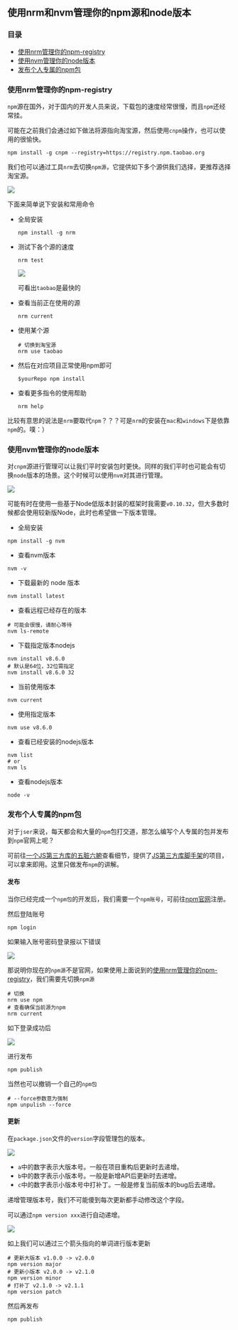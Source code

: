 ## 使用nrm和nvm管理你的npm源和node版本

### 目录

- [使用nrm管理你的npm-registry](#使用nrm管理你的npm-registry)
- [使用nvm管理你的node版本](#使用nvm管理你的node版本)
- [发布个人专属的npm包](#发布个人专属的npm包)

### 使用nrm管理你的npm-registry

`npm`源在国外，对于国内的开发人员来说，下载包的速度经常很慢，而且`npm`还经常挂。

可能在之前我们会通过如下做法将源指向淘宝源，然后使用`cnpm`操作，也可以使用的很愉快。

```shell
npm install -g cnpm --registry=https://registry.npm.taobao.org
```

我们也可以通过工具`nrm`去切换`npm源`，它提供如下多个源供我们选择，更推荐选择淘宝源。

![](./assets/nrm-ls.png)

下面来简单说下安装和常用命令

- 全局安装
  ```shell
  npm install -g nrm
  ```

- 测试下各个源的速度
  ```shell
  nrm test
  ```
  ![](./assets/nrm-test.png)
  
  可看出`taobao`是最快的

- 查看当前正在使用的源
  ```shell
  nrm current
  ```

- 使用某个源
  ```shell
  # 切换到淘宝源
  nrm use taobao
  ```

- 然后在对应项目正常使用npm即可
  ```shell
  $yourRepo npm install
  ```

- 查看更多指令的使用帮助
  ```shell
  nrm help
  ```

比较有意思的说法是`nrm`要取代`npm`？？？可是`nrm`的安装在`mac`和`windows`下是依靠`npm`的。噗：）

### 使用nvm管理你的node版本

对`cnpm`源进行管理可以让我们平时安装包时更快。同样的我们平时也可能会有切换`node`版本的场景。这个时候可以使用`nvm`对其进行管理。

![](./assets/nvm-ls.png)

可能有时在使用一些基于Node低版本封装的框架时我需要`v0.10.32`，但大多数时候都会使用较新版Node，此时也希望做一下版本管理。

- 全局安装
```shell
npm install -g nvm
```

- 查看nvm版本
```shell
nvm -v
```

- 下载最新的 node 版本
```shell
nvm install latest
```

- 查看远程已经存在的版本
```shell
# 可能会很慢，请耐心等待
nvm ls-remote
```

- 下载指定版本nodejs
```shell
nvm install v8.6.0
# 默认是64位，32位需指定
nvm install v8.6.0 32
```

- 当前使用版本
```shell
nvm current
```

- 使用指定版本
```shell
nvm use v8.6.0
```

- 查看已经安装的nodejs版本
```shell
nvm list
# or
nvm ls
```

- 查看nodejs版本
```shell
node -v
```

### 发布个人专属的npm包

对于`jser`来说，每天都会和大量的`npm`包打交道，那怎么编写个人专属的包并发布到`npm`官网上呢？

可前往[一个JS第三方库的五脏六腑](./package-viscera.md)查看细节，提供了[JS第三方库脚手架](https://github.com/careteenL/jslib-cli)的项目，可以拿来即用。这里只做发布`npm`的讲解。

#### 发布

当你已经完成一个`npm包`的开发后，我们需要一个`npm账号`，可前往[npm官网](https://www.npmjs.com/)注册。

然后登陆账号
```shell
npm login
```

如果输入账号密码登录报以下错误

![](./assets/npm-login-error.png)

那说明你现在的`npm源`不是官网，如果使用上面说到的[使用nrm管理你的npm-registry](#使用nrm管理你的npm-registry)，我们需要先切换`npm源`
```shell
# 切换
nrm use npm
# 查看确保当前源为npm
nrm current
```

如下登录成功后

![](./assets/npm-login-success.png)

进行发布
```shell
npm publish
```

当然也可以撤销一个自己的`npm包`
```shell
# --force参数意为强制
npm unpulish --force
```

#### 更新

在`package.json`文件的`version`字段管理包的版本。

![](./assets/npm-version.png)

- `a`中的数字表示大版本号。一般在项目重构后更新时去递增。
- `b`中的数字表示小版本号。一般是新增API后更新时去递增。
- `c`中的数字表示小版本号中打补丁。一般是修复当前版本的bug后去递增。

递增管理版本号，我们不可能傻到每次更新都手动修改这个字段。

可以通过`npm version xxx`进行自动递增。

![](./assets/npm-version-xxx.png)

如上我们可以通过三个箭头指向的单词进行版本更新

```shell
# 更新大版本 v1.0.0 -> v2.0.0
npm version major
# 更新小版本 v2.0.0 -> v2.1.0
npm version minor
# 打补丁 v2.1.0 -> v2.1.1
npm version patch
```

然后再发布
```shell
npm publish
```

